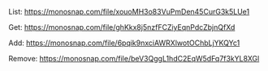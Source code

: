 
List: https://monosnap.com/file/xouoMH3o83VuPmDen45CurG3k5LUe1

Get: https://monosnap.com/file/ghKkx8j5nzfFCZiyEqnPdcZbjnQfXd

Add: https://monosnap.com/file/6pqik9nxciAWRXlwotOChbLjYKQYc1

Remove: https://monosnap.com/file/beV3QggL1hdC2EqW5dFq7f3kYL8XGl
